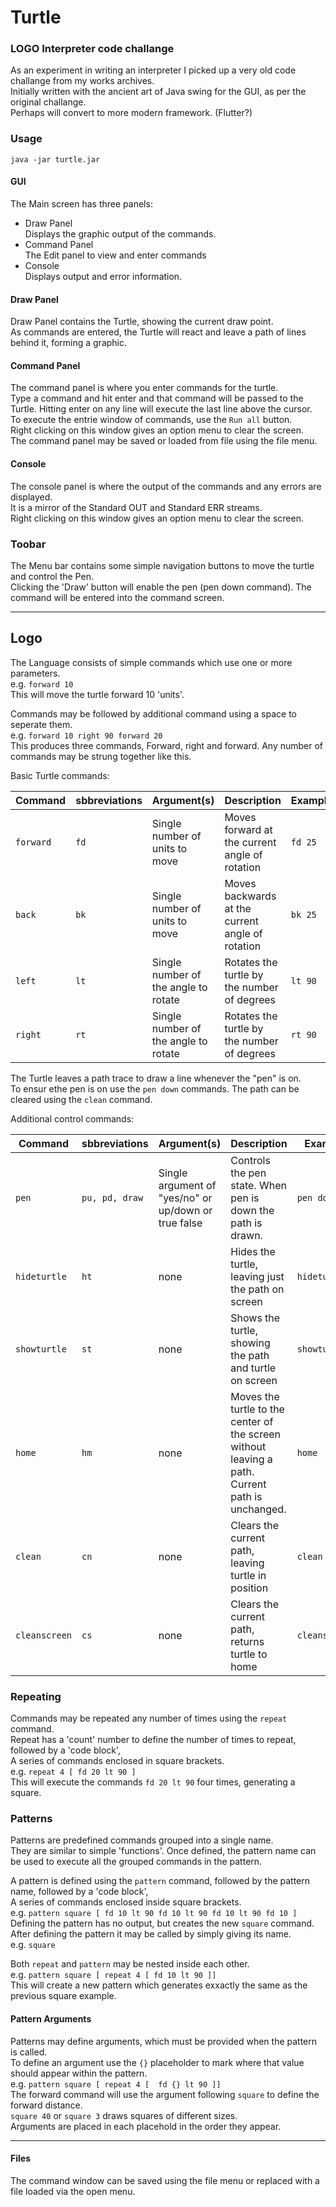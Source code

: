 # Turtle
### LOGO Interpreter code challange  

As an experiment in writing an interpreter I picked up a very old code challange from my works archives.  
Initially written with the ancient art of Java swing for the GUI, as per the original challange.  
Perhaps will convert to more modern framework. (Flutter?)  

### Usage
`java -jar turtle.jar`

#### GUI
The Main screen has three panels:    

- Draw Panel  
  Displays the graphic output of the commands.  
- Command Panel  
  The Edit panel to view and enter commands
- Console  
  Displays output and error information.  
  
  
#### Draw Panel
Draw Panel contains the Turtle, showing the current draw point.  
As commands are entered, the Turtle will react and leave a path of lines behind it, forming a graphic.  

#### Command Panel
The command panel is where you enter commands for the turtle.  
Type a command and hit enter and that command will be passed to the Turtle.
Hitting enter on any line will execute the last line above the cursor.  
To execute the entrie window of commands, use the `Run all` button.  
Right clicking on this window gives an option menu to clear the screen.  
The command panel may be saved or loaded from file using the file menu.


#### Console
The console panel is where the output of the commands and any errors are displayed.  
It is a mirror of the Standard OUT and Standard ERR streams.  
Right clicking on this window gives an option menu to clear the screen.

### Toobar
The Menu bar contains some simple navigation buttons to move the turtle and control the Pen.  
Clicking the 'Draw' button will enable the pen (pen down command).
The command will be entered into the command screen. 

---
## Logo

The Language consists of simple commands which use one or more parameters.  
e.g. `forward 10`  
This will move the turtle forward 10 'units'.  
  
Commands may be followed by additional command using a space to seperate them.  
e.g. `forward 10 right 90 forward 20`  
This produces three commands, Forward, right and forward.  Any number of commands may be strung together like this.  
  
Basic Turtle commands:  

| Command | sbbreviations | Argument(s) | Description | Example |
| --------|---------------|-------------|------------ | ------- |
| `forward` | `fd`  | Single number of units to move | Moves forward at the current angle of rotation | `fd 25` |
| `back`  | `bk` | Single number of units to move | Moves backwards at the current angle of rotation | `bk 25` |
| `left`  | `lt` | Single number of the angle to rotate | Rotates the turtle by the number of degrees | `lt 90` |
| `right`  | `rt` | Single number of the angle to rotate | Rotates the turtle by the number of degrees | `rt 90` |
  
The Turtle leaves a path trace to draw a line whenever the "pen" is on.  
To ensur ethe pen is on use the `pen down` commands.  The path can be cleared using the `clean` command.  

Additional control commands:  


| Command | sbbreviations | Argument(s) | Description | Example |
| --------|---------------|-------------|------------ | ------- |
| `pen` | `pu, pd, draw`  | Single argument of "yes/no" or up/down or true false | Controls the pen state.  When pen is down the path is drawn. | `pen down` |
| `hideturtle`  | `ht` | none | Hides the turtle, leaving just the path on screen | `hideturtle` |
| `showturtle`  | `st` | none | Shows the turtle, showing the path and turtle on screen | `showturtle` |
| `home`  | `hm` | none | Moves the turtle to the center of the screen without leaving a path.  Current path is unchanged. | `home` |
| `clean`  | `cn` | none | Clears the current path, leaving turtle in position | `clean` |
| `cleanscreen`  | `cs` | none | Clears the current path, returns turtle to home | `cleanscreen` |
  

### Repeating
Commands may be repeated any number of times using the `repeat` command.  
Repeat has a 'count' number to define the number of times to repeat, followed by a 'code block',  
A series of commands enclosed in square brackets.  
e.g. `repeat 4 [ fd 20 lt 90 ]`  
This will execute the commands `fd 20 lt 90` four times, generating a square.  
  

### Patterns  
Patterns are predefined commands grouped into a single name.  
They are similar to simple 'functions'.  Once defined, the pattern name can be used to execute all the grouped commands in the pattern.  
  
A pattern is defined using the `pattern` command, followed by the pattern name, followed by a 'code block',  
A series of commands enclosed inside square brackets.  
e.g. `pattern square [ fd 10 lt 90 fd 10 lt 90 fd 10 lt 90 fd 10 ]`  
Defining the pattern has no output, but creates the new `square` command.  
After defining the pattern it may be called by simply giving its name.  
e.g. `square`  
  
Both `repeat` and `pattern` may be nested inside each other.  
e.g. `pattern square [ repeat 4 [ fd 10 lt 90 ]]`  
This will create a new pattern which generates exxactly the same as the previous square example.  
  
#### Pattern Arguments
Patterns may define arguments, which must be provided when the pattern is called.  
To define an argument use the `{}` placeholder to mark where that value should appear within the pattern.  
e.g. `pattern square [ repeat 4 [  fd {} lt 90 ]]`  
The forward command will use the argument following `square` to define the forward distance.  
`square 40` or `square 3` draws squares of different sizes.  
Arguments are placed in each placehold in the order they appear.

----  

#### Files
The command window can be saved using the file menu or replaced with a file loaded via the open menu.
